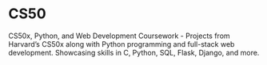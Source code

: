 # CS50
CS50x, Python, and Web Development Coursework - Projects from Harvard’s CS50x along with Python programming and full-stack web development. Showcasing skills in C, Python, SQL, Flask, Django, and more.
